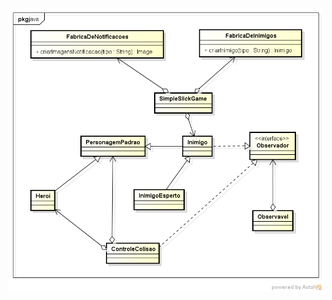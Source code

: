 ![Alt text](https://github.com/phoenixproject/poo2_2017/blob/master/Padroes_de_Projeto/Criacao/metodo_fabrica/GameChuvendoMonstrosComMetodoFabrica/src/main/java/game/observer/diagrama_chuva_monstros_metodo_fabrica.png?raw=true "Diagrama de Domínio do Problema")


